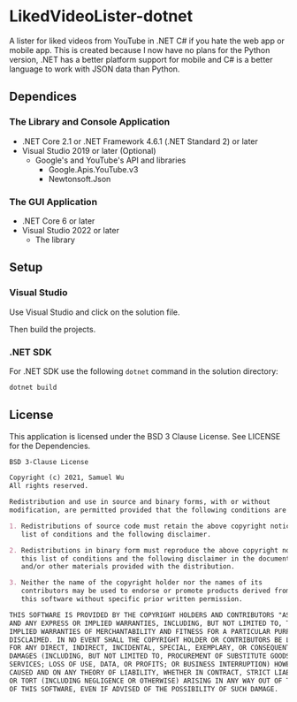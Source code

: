 # LikedVideoLister-dotnet

A lister for liked videos from YouTube in .NET C# if you hate the web app or
mobile app. This is created because I now have no plans for the Python version,
.NET has a better platform support for mobile and C# is a better language to
work with JSON data than Python.


## Dependices

### The Library and Console Application

- .NET Core 2.1 or .NET Framework 4.6.1 (.NET Standard 2) or later
- Visual Studio 2019 or later (Optional)
  - Google's and YouTube's API and libraries
    - Google.Apis.YouTube.v3
    - Newtonsoft.Json

### The GUI Application

- .NET Core 6 or later
- Visual Studio 2022 or later
  - The library

## Setup

### Visual Studio

Use Visual Studio and click on the solution file.

Then build the projects.

### .NET SDK

For .NET SDK use the following `dotnet` command in the solution directory:

```bash
dotnet build
```

## License

This application is licensed under the BSD 3 Clause License.
See LICENSE for the Dependencies.

```markdown
BSD 3-Clause License

Copyright (c) 2021, Samuel Wu
All rights reserved.

Redistribution and use in source and binary forms, with or without
modification, are permitted provided that the following conditions are met:

1. Redistributions of source code must retain the above copyright notice, this
   list of conditions and the following disclaimer.

2. Redistributions in binary form must reproduce the above copyright notice,
   this list of conditions and the following disclaimer in the documentation
   and/or other materials provided with the distribution.

3. Neither the name of the copyright holder nor the names of its
   contributors may be used to endorse or promote products derived from
   this software without specific prior written permission.

THIS SOFTWARE IS PROVIDED BY THE COPYRIGHT HOLDERS AND CONTRIBUTORS "AS IS"
AND ANY EXPRESS OR IMPLIED WARRANTIES, INCLUDING, BUT NOT LIMITED TO, THE
IMPLIED WARRANTIES OF MERCHANTABILITY AND FITNESS FOR A PARTICULAR PURPOSE ARE
DISCLAIMED. IN NO EVENT SHALL THE COPYRIGHT HOLDER OR CONTRIBUTORS BE LIABLE
FOR ANY DIRECT, INDIRECT, INCIDENTAL, SPECIAL, EXEMPLARY, OR CONSEQUENTIAL
DAMAGES (INCLUDING, BUT NOT LIMITED TO, PROCUREMENT OF SUBSTITUTE GOODS OR
SERVICES; LOSS OF USE, DATA, OR PROFITS; OR BUSINESS INTERRUPTION) HOWEVER
CAUSED AND ON ANY THEORY OF LIABILITY, WHETHER IN CONTRACT, STRICT LIABILITY,
OR TORT (INCLUDING NEGLIGENCE OR OTHERWISE) ARISING IN ANY WAY OUT OF THE USE
OF THIS SOFTWARE, EVEN IF ADVISED OF THE POSSIBILITY OF SUCH DAMAGE.
```
